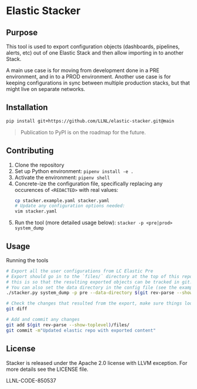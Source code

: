 # Elastic Stacker

## Purpose

This tool is used to export configuration objects (dashboards, pipelines, alerts, etc) out of one Elastic Stack and then allow importing in to another Stack.

A main use case is for moving from development done in a PRE environment, and in to a PROD environment. Another use case is for keeping configurations in sync between multiple production stacks, but that might live on separate networks.

## Installation

```bash
pip install git+https://github.com/LLNL/elastic-stacker.git@main
```
> Publication to PyPI is on the roadmap for the future.

## Contributing

1. Clone the repository
3. Set up Python environment: `pipenv install -e .`
4. Activate the environment: `pipenv shell`
5. Concrete-ize the configuration file, specifically replacing any occurences of `<REDACTED>` with real values:
    ```sh
    cp stacker.example.yaml stacker.yaml
    # Update any configuration options needed:
    vim stacker.yaml
    ```
6. Run the tool (more detailed usage below): `stacker -p <pre|prod> system_dump`


## Usage

Running the tools

```bash
# Export all the user configurations from LC Elastic Pre
# Export should go in to the `files/` directory at the top of this repo
# this is so that the resulting exported objects can be tracked in git.
# You can also set the data directory in the config file (see the example).
./stacker.py system_dump -p pre --data-directory $(git rev-parse --show-toplevel)/files/

# Check the changes that resulted from the export, make sure things look expected
git diff

# Add and commit any changes
git add $(git rev-parse --show-toplevel)/files/
git commit -m"Updated elastic repo with exported content"
```

## License

Stacker is released under the Apache 2.0 license with LLVM exception. For more details see the LICENSE file.

LLNL-CODE-850537
